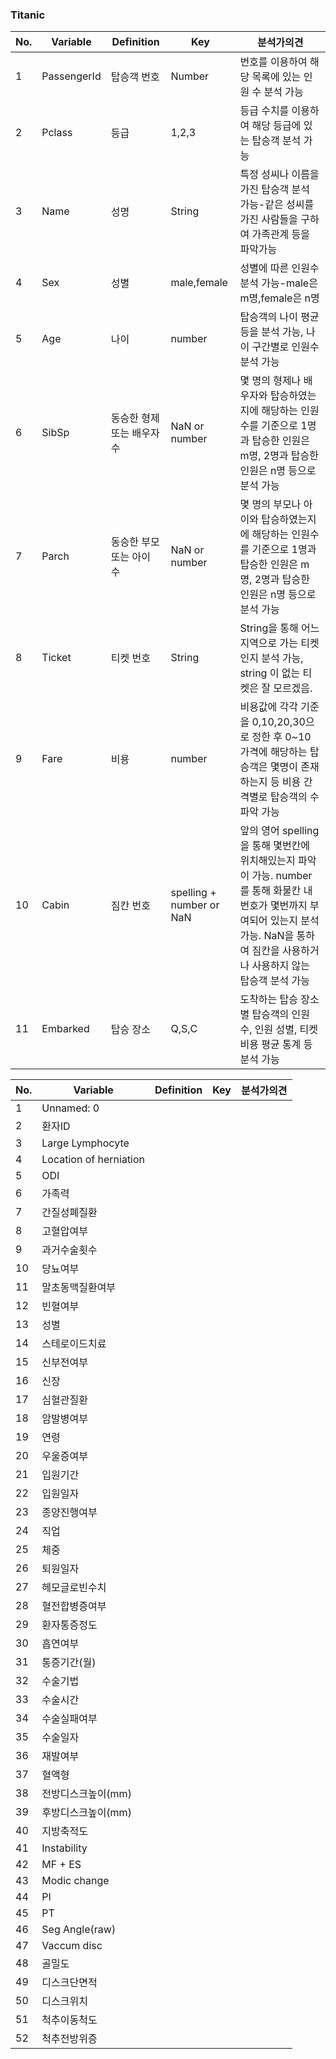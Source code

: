 ### Titanic

|No.|Variable|Definition|Key|분석가의견|
|--|--|--|--|--|
|1|PassengerId|탑승객 번호|Number|번호를 이용하여 해당 목록에 있는 인원 수 분석 가능|
|2|Pclass|등급|1,2,3|등급 수치를 이용하여 해당 등급에 있는 탑승객 분석 가능|
|3|Name|성명|String|특정 성씨나 이름을 가진 탑승객 분석 가능-같은 성씨를 가진 사람들을 구하여 가족관계 등을 파악가능|
|4|Sex|성별|male,female|성별에 따른 인원수 분석 가능-male은 m명,female은 n명|
|5|Age|나이|number|탑승객의 나이 평균 등을 분석 가능, 나이 구간별로 인원수 분석 가능|
|6|SibSp|동승한 형제 또는 배우자 수|NaN or number|몇 명의 형제나 배우자와 탑승하였는지에 해당하는 인원수를 기준으로 1명과 탑승한 인원은 m명, 2명과 탑승한 인원은 n명 등으로 분석 가능|
|7|Parch|동승한 부모 또는 아이 수|NaN or number|몇 명의 부모나 아이와 탑승하였는지에 해당하는 인원수를 기준으로 1명과 탑승한 인원은 m명, 2명과 탑승한 인원은 n명 등으로 분석 가능|
|8|Ticket|티켓 번호|String|String을 통해 어느 지역으로 가는 티켓인지 분석 가능, string 이 없는 티켓은 잘 모르겠음.|
|9|Fare|비용|number|비용값에 각각 기준을 0,10,20,30으로 정한 후 0~10 가격에 해당하는 탑승객은 몇명이 존재하는지 등 비용 간격별로 탑승객의 수 파악 가능 |
|10|Cabin|짐칸 번호|spelling + number or NaN|앞의 영어 spelling을 통해 몇번칸에 위치해있는지 파악이 가능. number를 통해 화물칸 내 번호가 몇번까지 부여되어 있는지 분석 가능. NaN을 통하여 짐칸을 사용하거나 사용하지 않는 탑승객 분석 가능|
|11|Embarked|탑승 장소|Q,S,C|도착하는 탑승 장소 별 탑승객의 인원 수, 인원 성별, 티켓 비용 평균 통계 등 분석 가능|

|No.|Variable|Definition|Key|분석가의견|
|--|--|--|--|--|
|1|Unnamed: 0||||
|2|환자ID||||
|3|Large Lymphocyte||||
|4|Location of herniation||||
|5|ODI||||
|6|가족력||||
|7|간질성폐질환||||
|8|고혈압여부||||
|9|과거수술횟수||||
|10|당뇨여부||||
|11|말초동맥질환여부||||
|12|빈혈여부||||
|13|성별||||
|14|스테로이드치료||||
|15|신부전여부||||
|16|신장||||
|17|심혈관질환||||
|18|암발병여부||||
|19|연령||||
|20|우울증여부||||
|21|입원기간||||
|22|입원일자||||
|23|종양진행여부||||
|24|직업||||
|25|체중||||
|26|퇴원일자||||
|27|헤모글로빈수치||||
|28|혈전합병증여부||||
|29|환자통증정도||||
|30|흡연여부||||
|31|통증기간(월)||||
|32|수술기법||||
|33|수술시간||||
|34|수술실패여부||||
|35|수술일자||||
|36|재발여부||||
|37|혈액형||||
|38|전방디스크높이(mm)||||
|39|후방디스크높이(mm)||||
|40|지방축적도||||
|41|Instability||||
|42|MF + ES||||
|43|Modic change||||
|44|PI||||
|45|PT||||
|46|Seg Angle(raw)||||
|47|Vaccum disc||||
|48|골밀도||||
|49|디스크단면적||||
|50|디스크위치||||
|51|척추이동척도||||
|52|척추전방위증||||